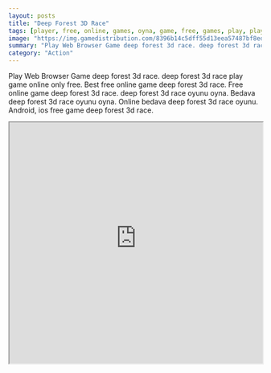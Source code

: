 ```yaml
---
layout: posts
title: "Deep Forest 3D Race"
tags: [player, free, online, games, oyna, game, free, games, play, play, games]
image: "https://img.gamedistribution.com/8396b14c5dff55d13eea57487bf8ed26.jpg"
summary: "Play Web Browser Game deep forest 3d race. deep forest 3d race play game online only free. Best free online game deep forest 3d race. Free online game deep forest 3d race. deep forest 3d race oyunu oyna. Bedava deep forest 3d race oyunu oyna. Online bedava deep forest 3d race oyunu. Android, ios free game deep forest 3d race."
category: "Action"
---
```


Play Web Browser Game deep forest 3d race. deep forest 3d race play game online only free. Best free online game deep forest 3d race. Free online game deep forest 3d race. deep forest 3d race oyunu oyna. Bedava deep forest 3d race oyunu oyna. Online bedava deep forest 3d race oyunu. Android, ios free game deep forest 3d race.

<iframe width="100%" height="480px;" src="https://flash.gamedistribution.com?game=8396b14c5dff55d13eea57487bf8ed26"></iframe>